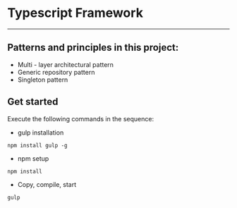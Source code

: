 Typescript Framework
===================


----------


Patterns and principles in this project:
-------------
- Multi - layer architectural pattern
- Generic repository pattern
- Singleton pattern 

Get started
-------------
Execute the following commands in the sequence: 

- gulp installation  
```
npm install gulp -g
```
- npm setup 
```
npm install
```
- Copy, compile, start 
```
gulp
```